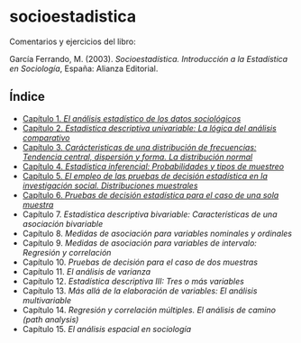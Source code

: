 # socioestadistica
Comentarios y ejercicios del libro:

García Ferrando, M. (2003). *Socioestadística. Introducción a la Estadística en Sociología*, España: Alianza Editorial.

## Índice
- [Capítulo 1. *El análisis estadístico de los datos sociológicos*](01_%20El%20an%C3%A1lisis%20estad%C3%ADstico%20de%20los%20datos%20sociol%C3%B3gicos.ipynb)
- [Capítulo 2. *Estadística descriptiva univariable: La lógica del análisis comparativo*](02_%20Estadística%20descriptiva%20univariable%20la%20lógica%20del%20análisis%20comparativo.ipynb)
- [Capítulo 3. *Carácteristicas de una distribución de frecuencias: Tendencia central, dispersión y forma. La distribución normal*](03_%20Caracteristicas%20de%20una%20distribución%20de%20frecuencias.ipynb)
- [Capítulo 4. *Estadística inferencial: Probabilidades y tipos de muestreo*](04_%20Estad%C3%ADstica%20Inferencial%20probabilidades%20y%20tipos%20de%20muestreo.ipynb)
- [Capítulo 5. *El empleo de las pruebas de decisión estadística en la investigación social. Distribuciones muestrales*](05_%20El%20empleo%20de%20las%20pruebas%20de%20decisión%20estadística%20en%20la%20investigación%20social.ipynb)
- [Capítulo 6. *Pruebas de decisión estadística para el caso de una sola muestra*](06_%20Pruebas%20de%20decision%20estadistica%20para%20el%20caso%20de%20una%20sola%20muestra.ipynb)
- Capítulo 7. *Estadística descriptiva bivariable: Características de una asociación bivariable*
- Capítulo 8. *Medidas de asociación para variables nominales y ordinales*
- Capítulo 9. *Medidas de asociación para variables de intervalo: Regresión y correlación*
- Capítulo 10. *Pruebas de decisión para el caso de dos muestras*
- Capítulo 11. *El análisis de varianza*
- Capítulo 12. *Estadística descriptiva III: Tres o más variables*
- Capítulo 13. *Más allá de la elaboración de variables: El análisis multivariable*
- Capítulo 14. *Regresión y correlación múltiples. El análisis de camino (path analysis)*
- Capítulo 15. *El análisis espacial en sociología*
